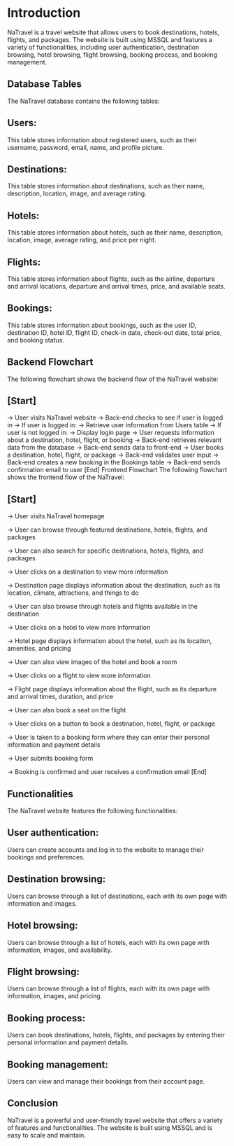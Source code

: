 # Introduction

NaTravel is a travel website that allows users to book destinations, hotels, flights, and packages. The website is built using MSSQL and features a variety of functionalities, including user authentication, destination browsing, hotel browsing, flight browsing, booking process, and booking management.

## Database Tables

The NaTravel database contains the following tables:

## Users:

This table stores information about registered users, such as their username, password, email, name, and profile picture.

## Destinations:

This table stores information about destinations, such as their name, description, location, image, and average rating.

## Hotels:

This table stores information about hotels, such as their name, description, location, image, average rating, and price per night.

## Flights:

This table stores information about flights, such as the airline, departure and arrival locations, departure and arrival times, price, and available seats.

## Bookings:

This table stores information about bookings, such as the user ID, destination ID, hotel ID, flight ID, check-in date, check-out date, total price, and booking status.

## Backend Flowchart

The following flowchart shows the backend flow of the NaTravel website:

## [Start]

-> User visits NaTravel website
-> Back-end checks to see if user is logged in
-> If user is logged in:
-> Retrieve user information from Users table
-> If user is not logged in:
-> Display login page
-> User requests information about a destination, hotel, flight, or booking
-> Back-end retrieves relevant data from the database
-> Back-end sends data to front-end
-> User books a destination, hotel, flight, or package
-> Back-end validates user input
-> Back-end creates a new booking in the Bookings table
-> Back-end sends confirmation email to user
[End]
Frontend Flowchart
The following flowchart shows the frontend flow of the NaTravel:

## [Start]

-> User visits NaTravel homepage

-> User can browse through featured destinations, hotels, flights, and packages

-> User can also search for specific destinations, hotels, flights, and packages

-> User clicks on a destination to view more information

-> Destination page displays information about the destination, such as its location, climate, attractions, and things to do

-> User can also browse through hotels and flights available in the destination

-> User clicks on a hotel to view more information

-> Hotel page displays information about the hotel, such as its location, amenities, and pricing

-> User can also view images of the hotel and book a room

-> User clicks on a flight to view more information

-> Flight page displays information about the flight, such as its departure and arrival times, duration, and price

-> User can also book a seat on the flight

-> User clicks on a button to book a destination, hotel, flight, or package

-> User is taken to a booking form where they can enter their personal information and payment details

-> User submits booking form

-> Booking is confirmed and user receives a confirmation email
[End]

## Functionalities

The NaTravel website features the following functionalities:

## User authentication:

Users can create accounts and log in to the website to manage their bookings and preferences.

## Destination browsing:

Users can browse through a list of destinations, each with its own page with information and images.

## Hotel browsing:

Users can browse through a list of hotels, each with its own page with information, images, and availability.

## Flight browsing:

Users can browse through a list of flights, each with its own page with information, images, and pricing.

## Booking process:

Users can book destinations, hotels, flights, and packages by entering their personal information and payment details.

## Booking management:

Users can view and manage their bookings from their account page.

## Conclusion

NaTravel is a powerful and user-friendly travel website that offers a variety of features and functionalities. The website is built using MSSQL and is easy to scale and maintain.
